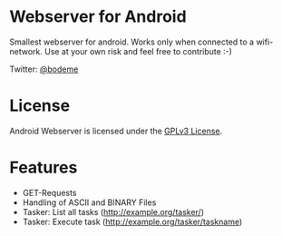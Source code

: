 Webserver for Android
=====================

Smallest webserver for android. Works only when connected to a wifi-network. Use at your own risk and feel free to contribute :-)

Twitter: [@bodeme](https://twitter.com/bodeme)

License
=======
Android Webserver is licensed under the [GPLv3 License](COPYING).

Features
========
* GET-Requests
* Handling of ASCII and BINARY Files
* Tasker: List all tasks (http://example.org/tasker/)
* Tasker: Execute task (http://example.org/tasker/taskname)

